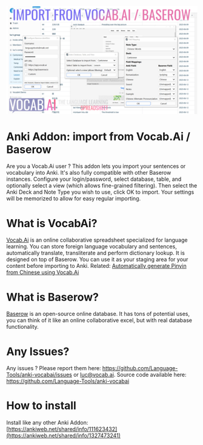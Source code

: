 
![Vocab.Ai Import](addon_banner.jpg)
# Anki Addon: import from Vocab.Ai / Baserow
Are you a Vocab.Ai user ? This addon lets you import your sentences or vocabulary into Anki. It's also fully compatible with other Baserow instances. Configure your login/password, select database, table, and optionally select a view (which allows fine-grained filtering). Then select the Anki Deck and Note Type you wish to use, click OK to import. Your settings will be memorized to allow for easy regular importing.
# What is VocabAi?
<a href="https://app.vocab.ai" rel="nofollow">Vocab.Ai</a> is an online collaborative spreadsheet specialized for language learning. You can store foreign language vocabulary and sentences, automatically translate, transliterate and perform dictionary lookup. It is designed on top of Baserow. You can use it as your staging area for your content before importing to Anki. Related: <a href="https://medium.com/@lucw/unlock-the-power-of-pinyin-vocab-ais-edc5db83a1a9" rel="nofollow">Automatically generate Pinyin from Chinese using Vocab.Ai</a>
# What is Baserow?
<a href="https://baserow.io/" rel="nofollow">Baserow</a> is an open-source online database. It has tons of potential uses, you can think of it like an online collaborative excel, but with real database functionality.
# Any Issues?
Any issues ? Please report them here: <a href="https://github.com/Language-Tools/anki-vocabai/issues" rel="nofollow">https://github.com/Language-Tools/anki-vocabai/issues</a> or <a href="mailto:luc@vocab.ai">luc@vocab.ai</a>. Source code available here: <a href="https://github.com/Language-Tools/anki-vocabai" rel="nofollow">https://github.com/Language-Tools/anki-vocabai</a>

# How to install
Install like any other Anki Addon: [https://ankiweb.net/shared/info/111623432](https://ankiweb.net/shared/info/1327473241)

